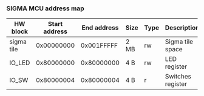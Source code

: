 ### SIGMA MCU address map

HW block | Start address | End address | Size | Type | Description
-------- | ------------- | ----------- | ---- | ---- | -----------
sigma tile | 0x00000000 | 0x001FFFFF | 2 MB | rw | Sigma tile space
IO_LED | 0x80000000 | 0x80000000 | 4 B | rw | LED register
IO_SW | 0x80000004 | 0x80000004 | 4 B | r | Switches register
